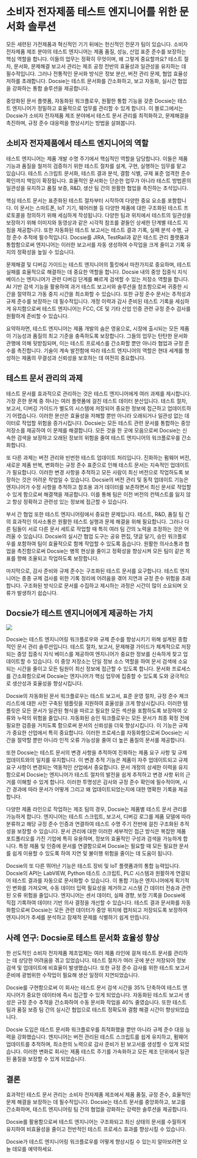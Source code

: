 # 소비자 전자제품 테스트 엔지니어를 위한 문서화 솔루션

모든 세련된 가전제품과 혁신적인 기기 뒤에는 헌신적인 전문가 팀이 있습니다. 소비자 전자제품 제조 분야의 테스트 엔지니어는 제품 품질, 성능, 산업 표준 준수를 보장하는 핵심 역할을 합니다. 이들의 업무는 정확히 무엇이며, 왜 그렇게 중요할까요? 테스트 절차, 문서화, 문제해결 보고서 관리는 제조 공정 전반의 효율성과 일관성을 유지하는 데 필수적입니다. 그러나 전통적인 문서화 방식은 정보 분산, 버전 관리 문제, 협업 효율성 저하를 초래합니다. Docsie는 테스트 문서화를 간소화하고, 보고 자동화, 실시간 협업을 강화하는 통합 솔루션을 제공합니다.

중앙화된 문서 플랫폼, 자동화된 워크플로우, 원활한 통합 기능을 갖춘 Docsie는 테스트 엔지니어가 정밀하고 효율적으로 업무를 관리할 수 있게 합니다. 이 블로그에서는 Docsie가 소비자 전자제품 제조 분야에서 테스트 문서 관리를 최적화하고, 문제해결을 촉진하며, 규정 준수 대응력을 향상시키는 방법을 살펴봅니다.

## 소비자 전자제품에서 테스트 엔지니어의 역할

테스트 엔지니어는 제품 개발 수명 주기에서 핵심적인 역할을 담당합니다. 이들은 제품 기능과 품질을 철저히 검증하기 위한 테스트 절차를 설계, 구현, 실행하는 임무를 맡고 있습니다. 테스트 스크립트 문서화, 테스트 결과 분석, 결함 식별, 규제 표준 엄격한 준수 확인까지 책임이 확장됩니다. 효율적인 문서화는 단순한 업무가 아니라 테스트 방법론의 일관성을 유지하고 품질 보증, R&D, 생산 팀 간의 원활한 협업을 촉진하는 초석입니다.

핵심 테스트 문서는 표준화된 테스트 절차부터 시작하여 다양한 중요 요소를 포함합니다. 이 문서는 스마트폰, IoT 기기, 웨어러블 등 다양한 제품에 대한 구조화된 테스트 프로토콜을 정의하기 위해 세심하게 작성됩니다. 다양한 팀과 위치에서 테스트의 일관성을 보장하기 위해 이미지와 동영상과 같은 시각적 참조를 곁들인 상세한 단계별 테스트 지침을 제공합니다. 또한 자동화된 테스트 보고서는 테스트 결과 기록, 실패 분석 수행, 규정 준수 추적에 필수적입니다. Docsie를 JIRA, TestRail과 같은 테스트 관리 플랫폼과 통합함으로써 엔지니어는 이러한 보고서를 자동 생성하여 수작업을 크게 줄이고 기록 유지의 정확성을 높일 수 있습니다.

문제해결 및 디버깅 가이드는 테스트 엔지니어의 툴킷에서 마찬가지로 중요하며, 테스트 실패를 효율적으로 해결하는 데 중요한 역할을 합니다. Docsie 내의 중앙 집중식 지식 베이스는 엔지니어가 관련 디버깅 단계를 빠르게 검색할 수 있는 저장소 역할을 합니다. AI 기반 검색 기능을 활용하여 과거 테스트 보고서와 솔루션을 참조함으로써 귀중한 시간을 절약하고 가동 중지 시간을 최소화할 수 있습니다. 또한 규정 준수 문서는 추적성과 규제 준수를 보장하는 데 필수적입니다. 개정 이력과 감사 준비된 테스트 기록을 세심하게 유지함으로써 테스트 엔지니어는 FCC, CE 및 기타 산업 인증 관련 규정 준수 검사를 원활하게 준비할 수 있습니다.

요약하자면, 테스트 엔지니어는 제품 개발의 숨은 영웅으로, 시장에 출시되는 모든 제품이 기능성과 품질의 최고 기준을 충족하도록 보장합니다. 그들의 업무는 탄탄한 문서화 관행에 의해 뒷받침되며, 이는 테스트 프로세스를 간소화할 뿐만 아니라 협업과 규정 준수를 촉진합니다. 기술이 계속 발전함에 따라 테스트 엔지니어의 역할은 현대 세계를 형성하는 제품의 무결성과 신뢰성을 보호하는 데 여전히 중요합니다.

## 테스트 문서 관리의 과제

테스트 문서를 효과적으로 관리하는 것은 테스트 엔지니어에게 여러 과제를 제시합니다. 가장 흔한 문제 중 하나는 여러 플랫폼에 걸친 테스트 데이터 분산입니다. 테스트 절차, 보고서, 디버깅 가이드가 별도의 시스템에 저장되어 중요한 정보에 접근하고 업데이트하기 어렵습니다. 이러한 분산은 효율성을 저해할 뿐만 아니라 오래되거나 일관성 없는 데이터로 작업할 위험을 증가시킵니다. Docsie는 모든 테스트 관련 문서를 통합하는 중앙 저장소를 제공하여 이 문제를 해결합니다. 모든 것을 한 곳에 모음으로써 Docsie는 신속한 검색을 보장하고 오래된 정보의 위험을 줄여 테스트 엔지니어의 워크플로우를 간소화합니다.

또 다른 과제는 버전 관리와 빈번한 테스트 업데이트 처리입니다. 진화하는 펌웨어 버전, 새로운 제품 반복, 변화하는 규정 준수 표준으로 인해 테스트 문서는 지속적인 업데이트가 필요합니다. 이러한 변경 사항을 추적하고 모든 사람이 최신 버전으로 작업하도록 보장하는 것은 어려운 작업일 수 있습니다. Docsie의 버전 관리 및 동적 업데이트 기능은 엔지니어가 수정 사항을 추적하고 참조용 과거 데이터를 보존하면서 최신 문서로 작업할 수 있게 함으로써 해결책을 제공합니다. 이를 통해 팀은 이전 버전의 컨텍스트를 잃지 않고 항상 정확하고 관련성 있는 정보에 접근할 수 있습니다.

부서 간 협업 또한 테스트 엔지니어링에서 중요한 문제입니다. 테스트, R&D, 품질 팀 간의 효과적인 의사소통은 원활한 테스트 실행과 문제 해결을 위해 필요합니다. 그러나 다른 팀들이 서로 다른 문서 세트로 작업할 때 특히 여러 팀 간의 노력을 조정하는 것은 어려울 수 있습니다. Docsie의 실시간 협업 도구는 공유 편집, 댓글 달기, 승인 워크플로우를 포함하여 팀이 효율적으로 함께 작업할 수 있도록 돕습니다. 원활한 의사소통과 협업을 촉진함으로써 Docsie는 병목 현상을 줄이고 정확성을 향상시켜 모든 팀이 같은 목표를 향해 조율되고 작업하도록 보장합니다.

마지막으로, 감사 준비와 규제 준수는 구조화된 테스트 문서를 요구합니다. 테스트 엔지니어는 종종 규제 검사를 위한 기록 정리에 어려움을 겪어 지연과 규정 준수 위험을 초래합니다. 구조화된 방식으로 문서를 수집하고 제시하는 과정은 시간이 많이 소요되며 오류가 발생하기 쉽습니다.

## Docsie가 테스트 엔지니어에게 제공하는 가치

![](https://cdn.docsie.io/workspace_PxAvC1Uenuc7ad6H3/doc_wn84Jkoc6hIMTO2eE/file_WyrqEK0E1zfn5P8Ia/image_ed244903-132a-cf9b-c7f2-bda1651bfa30.jpg)

Docsie는 테스트 엔지니어링 워크플로우와 규제 준수를 향상시키기 위해 설계된 종합적인 문서 관리 솔루션입니다. 테스트 절차, 보고서, 문제해결 가이드가 체계적으로 저장되는 중앙 집중식 지식 베이스를 제공하여 엔지니어가 중요한 정보를 신속하게 찾고 업데이트할 수 있습니다. 이 중앙 저장소는 단일 정보 소스 역할을 하여 문서 검색에 소요되는 시간을 줄이고 모든 팀원이 최신 정보에 접근할 수 있도록 합니다. 문서화 프로세스를 간소화함으로써 Docsie는 엔지니어가 핵심 업무에 집중할 수 있도록 도와 궁극적으로 생산성과 효율성을 향상시킵니다.

Docsie의 자동화된 문서 워크플로우는 테스트 보고서, 표준 운영 절차, 규정 준수 체크리스트에 대한 사전 구축된 템플릿을 지원하여 효율성을 크게 향상시킵니다. 이러한 템플릿은 모든 문서가 일관된 형식을 따르고 필요한 모든 섹션을 포함하도록 보장하여 오류와 누락의 위험을 줄입니다. 자동화된 승인 워크플로우는 모든 문서가 최종 확정 전에 필요한 검증을 거치도록 함으로써 문서의 신뢰성을 더욱 향상시킵니다. 이 기능은 규제가 중요한 산업에서 특히 중요합니다. 이러한 프로세스를 자동화함으로써 Docsie는 시간을 절약할 뿐만 아니라 인적 오류 가능성을 줄여 더 높은 품질의 문서를 제공합니다.

또한 Docsie는 테스트 문서의 변경 사항을 추적하여 진화하는 제품 요구 사항 및 규제 업데이트와의 일치를 유지합니다. 이 변경 추적 기능은 제품이 자주 업데이트되고 규제 요구 사항이 변경되는 역동적인 산업에서 중요합니다. 문서 개정의 상세한 이력을 유지함으로써 Docsie는 엔지니어가 테스트 절차의 발전을 쉽게 추적하고 변경 사항 뒤의 근거를 이해할 수 있게 합니다. 이러한 투명성은 감사와 규정 준수 확인에 필수적이며, 시간 경과에 따라 문서가 어떻게 그리고 왜 업데이트되었는지에 대한 명확한 기록을 제공합니다.

다양한 제품 라인으로 작업하는 제조 팀의 경우, Docsie는 제품별 테스트 문서 관리를 가능하게 합니다. 엔지니어는 테스트 스크립트, 보고서, 디버깅 로그를 제품 모델에 따라 분류하고 해당 규정 준수 인증과 연결하여 테스트 수명 주기 전반에 걸친 구조화된 추적성을 보장할 수 있습니다. 문서 관리에 대한 이러한 세부적인 접근 방식은 복잡한 제품 포트폴리오를 가진 기업에 특히 유용하며, 정보의 효율적인 구성과 검색을 가능하게 합니다. 특정 제품 및 인증에 문서를 연결함으로써 Docsie는 필요할 때 모든 필요한 문서를 쉽게 이용할 수 있도록 하여 지연 및 불이행 위험을 줄이는 데 도움이 됩니다.

Docsie의 또 다른 뛰어난 기능은 테스트 장비 및 IoT 플랫폼과의 통합 능력입니다. Docsie의 API는 LabVIEW, Python 테스트 스크립트, PLC 시스템과 원활하게 연결되어 테스트 결과를 자동으로 문서화할 수 있습니다. 이 통합 기능은 엔지니어에게 획기적인 변화를 가져오며, 수동 데이터 입력 필요성을 제거하고 시스템 간 데이터 전송과 관련된 오류 위험을 줄입니다. 엔지니어는 센서 데이터, 실패 경향, 보정 기록을 Docsie에 직접 기록하여 데이터 기반 의사 결정을 개선할 수 있습니다. 테스트 결과 문서화를 자동화함으로써 Docsie는 모든 관련 데이터가 중앙 위치에 캡처되고 저장되도록 보장하여 엔지니어가 추세를 분석하고 잠재적 문제를 식별하기 쉽게 만듭니다.

## 사례 연구: Docsie로 테스트 문서화 효율성 향상

한 선도적인 소비자 전자제품 제조업체는 여러 제품 라인에 걸쳐 테스트 문서를 관리하는 데 상당한 어려움을 겪고 있었습니다. 테스트 절차가 여러 곳에 분산 저장되어 정보 검색 및 업데이트에 비효율이 발생했습니다. 또한 규정 준수 감사를 위한 테스트 보고서 준비에 광범위한 수작업이 필요해 생산 일정이 지연되었습니다.

Docsie를 구현함으로써 이 회사는 테스트 문서 검색 시간을 35% 단축하여 테스트 엔지니어가 중요한 데이터에 즉시 접근할 수 있게 되었습니다. 자동화된 테스트 보고서 생성은 규정 준수 추적을 간소화하여 수동 문서화 작업을 40% 줄였습니다. 또한 테스트 팀과 품질 보증 팀 간의 실시간 협업으로 테스트 정확도와 결함 해결 시간이 향상되었습니다.

Docsie 도입은 테스트 문서화 워크플로우를 최적화했을 뿐만 아니라 규제 준수 대응 능력을 강화했습니다. 엔지니어는 버전 관리된 테스트 스크립트를 쉽게 유지하고, 펌웨어 업데이트를 추적하며, 최소한의 노력으로 감사 준비가 된 보고서를 생성할 수 있게 되었습니다. 이러한 변화로 회사는 제품 테스트 주기를 가속화하고 모든 제조 단위에서 일관된 품질을 보장할 수 있게 되었습니다.

## 결론

효과적인 테스트 문서 관리는 소비자 전자제품 제조에서 제품 품질, 규정 준수, 효율적인 문제 해결을 보장하는 데 필수적입니다. Docsie는 테스트 문서를 중앙화하고, 보고를 간소화하며, 테스트 엔지니어링 팀 간의 협업을 강화하는 강력한 솔루션을 제공합니다.

Docsie를 활용함으로써 테스트 엔지니어는 구조화되고 최신 상태의 문서를 수월하게 유지하여 비효율성을 줄이고 전반적인 테스트 프로세스 효과를 향상시킬 수 있습니다.

Docsie가 테스트 엔지니어링 워크플로우를 어떻게 향상시킬 수 있는지 알아보려면 오늘 데모를 예약하세요.